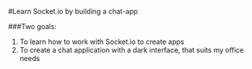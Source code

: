 #Learn Socket.io by building a chat-app

###Two goals:

1. To learn how to work with Socket.io to create apps
2. To create a chat application with a dark interface, that suits my office needs
